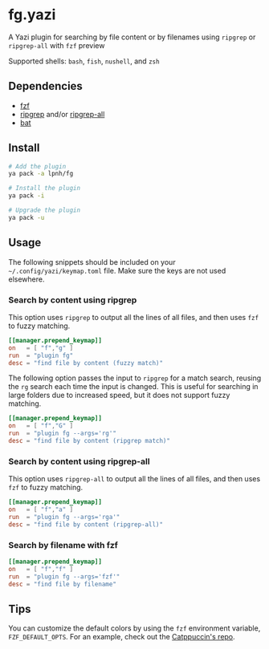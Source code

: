 # fg.yazi

A Yazi plugin for searching by file content or by filenames using `ripgrep` or
`ripgrep-all` with `fzf` preview

Supported shells: `bash`, `fish`, `nushell`, and `zsh`

## Dependencies

- [fzf](https://junegunn.github.io/fzf/)
- [ripgrep](https://github.com/BurntSushi/ripgrep) and/or [ripgrep-all](https://github.com/phiresky/ripgrep-all)
- [bat](https://github.com/sharkdp/bat)

## Install

```bash
# Add the plugin
ya pack -a lpnh/fg

# Install the plugin
ya pack -i

# Upgrade the plugin
ya pack -u
```

## Usage

The following snippets should be included on your `~/.config/yazi/keymap.toml`
file. Make sure the keys are not used elsewhere.

### Search by content using ripgrep

This option uses `ripgrep` to output all the lines of all files, and then uses
`fzf` to fuzzy matching.

```toml
[[manager.prepend_keymap]]
on   = [ "f","g" ]
run  = "plugin fg"
desc = "find file by content (fuzzy match)"
```

The following option passes the input to `ripgrep` for a match search, reusing
the `rg` search each time the input is changed. This is useful for searching in
large folders due to increased speed, but it does not support fuzzy matching.

```toml
[[manager.prepend_keymap]]
on   = [ "f","G" ]
run  = "plugin fg --args='rg'"
desc = "find file by content (ripgrep match)"
```

### Search by content using ripgrep-all

This option uses `ripgrep-all` to output all the lines of all files, and then
uses `fzf` to fuzzy matching.

```toml
[[manager.prepend_keymap]]
on   = [ "f","a" ]
run  = "plugin fg --args='rga'"
desc = "find file by content (ripgrep-all)"
```

### Search by filename with fzf

```toml
[[manager.prepend_keymap]]
on   = [ "f","f" ]
run  = "plugin fg --args='fzf'"
desc = "find file by filename"
```

## Tips

You can customize the default colors by using the `fzf` environment variable,
`FZF_DEFAULT_OPTS`. For an example, check out the [Catppuccin's
repo](https://github.com/catppuccin/fzf?tab=readme-ov-file#usage).
